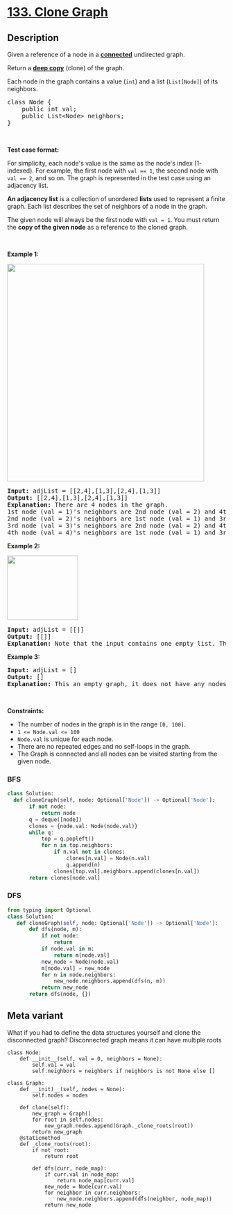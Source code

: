 # [133. Clone Graph](https://leetcode.com/problems/clone-graph)


## Description

<!-- description:start -->

<p>Given a reference of a node in a <strong><a href="https://en.wikipedia.org/wiki/Connectivity_(graph_theory)#Connected_graph" target="_blank">connected</a></strong> undirected graph.</p>

<p>Return a <a href="https://en.wikipedia.org/wiki/Object_copying#Deep_copy" target="_blank"><strong>deep copy</strong></a> (clone) of the graph.</p>

<p>Each node in the graph contains a value (<code>int</code>) and a list (<code>List[Node]</code>) of its neighbors.</p>

<pre>
class Node {
    public int val;
    public List&lt;Node&gt; neighbors;
}
</pre>

<p>&nbsp;</p>

<p><strong>Test case format:</strong></p>

<p>For simplicity, each node&#39;s value is the same as the node&#39;s index (1-indexed). For example, the first node with <code>val == 1</code>, the second node with <code>val == 2</code>, and so on. The graph is represented in the test case using an adjacency list.</p>

<p><b>An adjacency list</b> is a collection of unordered <b>lists</b> used to represent a finite graph. Each list describes the set of neighbors of a node in the graph.</p>

<p>The given node will always be the first node with <code>val = 1</code>. You must return the <strong>copy of the given node</strong> as a reference to the cloned graph.</p>

<p>&nbsp;</p>
<p><strong class="example">Example 1:</strong></p>
<img alt="" src="https://fastly.jsdelivr.net/gh/doocs/leetcode@main/solution/0100-0199/0133.Clone%20Graph/images/133_clone_graph_question.png" style="width: 454px; height: 500px;" />
<pre>
<strong>Input:</strong> adjList = [[2,4],[1,3],[2,4],[1,3]]
<strong>Output:</strong> [[2,4],[1,3],[2,4],[1,3]]
<strong>Explanation:</strong> There are 4 nodes in the graph.
1st node (val = 1)&#39;s neighbors are 2nd node (val = 2) and 4th node (val = 4).
2nd node (val = 2)&#39;s neighbors are 1st node (val = 1) and 3rd node (val = 3).
3rd node (val = 3)&#39;s neighbors are 2nd node (val = 2) and 4th node (val = 4).
4th node (val = 4)&#39;s neighbors are 1st node (val = 1) and 3rd node (val = 3).
</pre>

<p><strong class="example">Example 2:</strong></p>
<img alt="" src="https://fastly.jsdelivr.net/gh/doocs/leetcode@main/solution/0100-0199/0133.Clone%20Graph/images/graph.png" style="width: 163px; height: 148px;" />
<pre>
<strong>Input:</strong> adjList = [[]]
<strong>Output:</strong> [[]]
<strong>Explanation:</strong> Note that the input contains one empty list. The graph consists of only one node with val = 1 and it does not have any neighbors.
</pre>

<p><strong class="example">Example 3:</strong></p>

<pre>
<strong>Input:</strong> adjList = []
<strong>Output:</strong> []
<strong>Explanation:</strong> This an empty graph, it does not have any nodes.
</pre>

<p>&nbsp;</p>
<p><strong>Constraints:</strong></p>

<ul>
	<li>The number of nodes in the graph is in the range <code>[0, 100]</code>.</li>
	<li><code>1 &lt;= Node.val &lt;= 100</code></li>
	<li><code>Node.val</code> is unique for each node.</li>
	<li>There are no repeated edges and no self-loops in the graph.</li>
	<li>The Graph is connected and all nodes can be visited starting from the given node.</li>
</ul>

### BFS
```python
class Solution:
  def cloneGraph(self, node: Optional['Node']) -> Optional['Node']:
       if not node:
           return node
       q = deque([node])
       clones = {node.val: Node(node.val)}
       while q:
           top = q.popleft()
           for n in top.neighbors:
               if n.val not in clones:
                   clones[n.val] = Node(n.val)
                   q.append(n)
               clones[top.val].neighbors.append(clones[n.val])          
       return clones[node.val]
```


### DFS
```python
from typing import Optional
class Solution:
   def cloneGraph(self, node: Optional['Node']) -> Optional['Node']:
       def dfs(node, m):
           if not node:
               return
           if node.val in m:
               return m[node.val]
           new_node = Node(node.val)
           m[node.val] = new_node
           for n in node.neighbors:
               new_node.neighbors.append(dfs(n, m))
           return new_node
       return dfs(node, {})
```
## Meta variant
What if you had to define the data structures yourself and clone the disconnected graph? Disconnected graph means it can have multiple roots

```python3
class Node:
    def __init__(self, val = 0, neighbors = None):
        self.val = val
        self.neighbors = neighbors if neighbors is not None else []

class Graph:
    def __init)__(self, nodes = None):
        self.nodes = nodes

    def clone(self):
        new_graph = Graph()
        for root in self.nodes:
            new_graph.nodes.append(Graph._clone_roots(root))
        return new_graph
    @staticmethod
    def _clone_roots(root):
        if not root:
            return root
        
        def dfs(curr, node_map):
            if curr.val in node_map:
                return node_map[curr.val]
            new_node = Node(curr.val)
            for neighbor in curr.neighbors:
                new_node.neighbors.append(dfs(neighbor, node_map))
            return new_node
```



